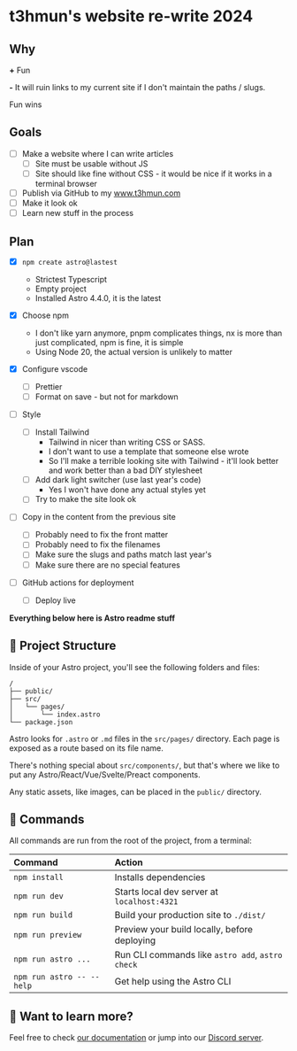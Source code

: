 # t3hmun's website re-write 2024

## Why

**+** Fun

**-** It will ruin links to my current site if I don't maintain the paths / slugs.

Fun wins

## Goals

- [ ] Make a website where I can write articles
  - [ ] Site must be usable without JS
  - [ ] Site should like fine without CSS - it would be nice if it works in a terminal browser
- [ ] Publish via GitHub to my www.t3hmun.com
- [ ] Make it look ok
- [ ] Learn new stuff in the process

## Plan

- [x] `npm create astro@lastest`
  - Strictest Typescript
  - Empty project
  - Installed Astro 4.4.0, it is the latest

- [x] Choose npm
  - I don't like yarn anymore, pnpm complicates things, nx is more than just complicated, npm is fine, it is simple
  - Using Node 20, the actual version is unlikely to matter

- [x] Configure vscode

  - [ ] Prettier
  - [ ] Format on save - but not for markdown

- [ ] Style
  - [ ] Install Tailwind
    - Tailwind in nicer than writing CSS or SASS.
    - I don't want to use a template that someone else wrote
    - So I'll make a terrible looking site with Tailwind - it'll look better and work better than a bad DIY stylesheet
  - [ ] Add dark light switcher (use last year's code)
    - Yes I won't have done any actual styles yet
  - [ ] Try to make the site look ok

- [ ] Copy in the content from the previous site
  - [ ] Probably need to fix the front matter
  - [ ] Probably need to fix the filenames
  - [ ] Make sure the slugs and paths match last year's
  - [ ] Make sure there are no special features

- [ ] GitHub actions for deployment
  - [ ] Deploy live

**Everything below here is Astro readme stuff**

## 🚀 Project Structure

Inside of your Astro project, you'll see the following folders and files:

```text
/
├── public/
├── src/
│   └── pages/
│       └── index.astro
└── package.json
```

Astro looks for `.astro` or `.md` files in the `src/pages/` directory. Each page is exposed as a route based on its file name.

There's nothing special about `src/components/`, but that's where we like to put any Astro/React/Vue/Svelte/Preact components.

Any static assets, like images, can be placed in the `public/` directory.

## 🧞 Commands

All commands are run from the root of the project, from a terminal:

| Command                   | Action                                           |
| :------------------------ | :----------------------------------------------- |
| `npm install`             | Installs dependencies                            |
| `npm run dev`             | Starts local dev server at `localhost:4321`      |
| `npm run build`           | Build your production site to `./dist/`          |
| `npm run preview`         | Preview your build locally, before deploying     |
| `npm run astro ...`       | Run CLI commands like `astro add`, `astro check` |
| `npm run astro -- --help` | Get help using the Astro CLI                     |

## 👀 Want to learn more?

Feel free to check [our documentation](https://docs.astro.build) or jump into our [Discord server](https://astro.build/chat).
